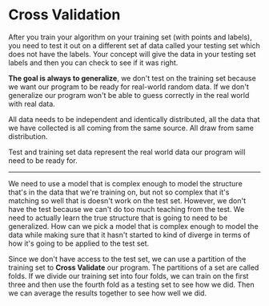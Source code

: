 # Cross Validation

After you train your algorithm on your training set (with points and labels), you need to test it out on a different set af data called your testing set which does not have the labels. Your concept will give the data in your testing set labels and then you can check to see if it was right.

**The goal is always to generalize**, we don't test on the training set because we want our program to be ready for real-world random data. If we don't generalize our program won't be able to guess correctly in the real world with real data. 

All data needs to be independent and identically distributed, all the data that we have collected is all coming from the same source. All draw from same distribution. 

Test and training set data represent the real world data our program will need to be ready for. 

***

We need to use a model that is complex enough to model the structure that's in the data that we're training on, but not so complex that it's matching so well that is doesn't work on the test set. However, we don't have the test because we can't do too much teaching from the test. We need to actually learn the true structure that is going to need to be generalized. How can we pick a model that is complex enough to model the data while making sure that it hasn't started to kind of diverge in terms of how it's going to be applied to the test set. 

Since we don't have access to the test set, we can use a partition of the training set to **Cross Validate** our program. The partitions of a set are called folds. If we divide our training set into four folds, we can train on the first three and then use the fourth fold as a testing set to see how we did. Then we can average the results together to see how well we did. 
